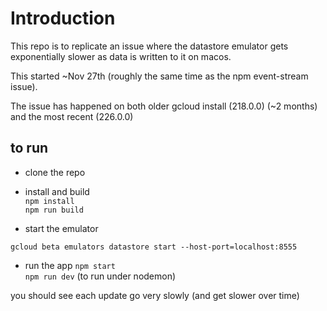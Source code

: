 # Introduction
This repo is to replicate an issue where the datastore emulator gets exponentially slower as data is written to it on macos.

This started ~Nov 27th (roughly the same time as the npm event-stream issue).

The issue has happened on both older gcloud install (218.0.0) (~2 months) and the most recent (226.0.0)

## to run

* clone the repo

* install and build  
`npm install`  
`npm run build`

* start the emulator

`gcloud beta emulators datastore start --host-port=localhost:8555`

* run the app
`npm start`  
`npm run dev` (to run under nodemon)

you should see each update go very slowly (and get slower over time)
